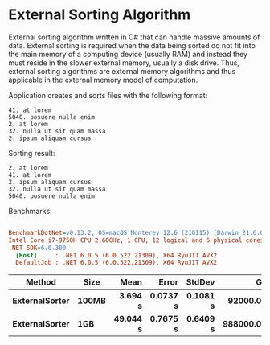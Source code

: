 # External Sorting Algorithm
External sorting algorithm written in C# that can handle massive amounts of data. External sorting is required when the data being sorted do not fit into the main memory of a computing device (usually RAM) and instead they must reside in the slower external memory, usually a disk drive. Thus, external sorting algorithms are external memory algorithms and thus applicable in the external memory model of computation.

Application creates and sorts files with the following format:

    41. at lorem
    5040. posuere nulla enim
    2. at lorem
    32. nulla ut sit quam massa
    2. ipsum aliquam cursus

Sorting result:

    2. at lorem
    41. at lorem
    2. ipsum aliquam cursus
    32. nulla ut sit quam massa
    5040. posuere nulla enim

Benchmarks:

``` ini

BenchmarkDotNet=v0.13.2, OS=macOS Monterey 12.6 (21G115) [Darwin 21.6.0]
Intel Core i7-9750H CPU 2.60GHz, 1 CPU, 12 logical and 6 physical cores
.NET SDK=6.0.300
  [Host]     : .NET 6.0.5 (6.0.522.21309), X64 RyuJIT AVX2
  DefaultJob : .NET 6.0.5 (6.0.522.21309), X64 RyuJIT AVX2


```
|         Method |  Size |     Mean |    Error |   StdDev |        Gen0 |        Gen1 |       Gen2 |  Allocated |
|--------------- |------ |---------:|---------:|---------:|------------:|------------:|-----------:|-----------:|
| **ExternalSorter** | **100MB** |  **3.694 s** | **0.0737 s** | **0.1081 s** |  **92000.0000** |  **22000.0000** |  **7000.0000** |  **753.84 MB** |
| **ExternalSorter** |   **1GB** | **49.044 s** | **0.7675 s** | **0.6409 s** | **988000.0000** | **287000.0000** | **61000.0000** | **8095.44 MB** |
